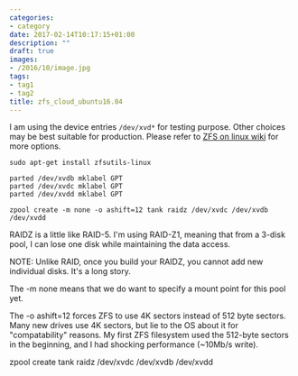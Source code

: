 ```yaml
---
categories:
- category
date: 2017-02-14T10:17:15+01:00
description: ""
draft: true
images:
- /2016/10/image.jpg
tags:
- tag1
- tag2
title: zfs_cloud_ubuntu16.04
---
```



I am using the device entries `/dev/xvd*` for testing purpose. Other choices may be best suitable for production.
Please refer to [ZFS on linux wiki](https://github.com/zfsonlinux/zfs/wiki/faq#selecting-dev-names-when-creating-a-pool) for more options.

```shell
sudo apt-get install zfsutils-linux

parted /dev/xvdb mklabel GPT
parted /dev/xvdc mklabel GPT
parted /dev/xvdd mklabel GPT

zpool create -m none -o ashift=12 tank raidz /dev/xvdc /dev/xvdb /dev/xvdd
```




RAIDZ is a little like RAID-5. I'm using RAID-Z1, meaning that from a 3-disk pool, I can lose one disk while maintaining the data access.

NOTE: Unlike RAID, once you build your RAIDZ, you cannot add new individual disks. It's a long story.

The -m none means that we do want to specify a mount point for this pool yet.

The -o ashift=12 forces ZFS to use 4K sectors instead of 512 byte sectors. Many new drives use 4K sectors, but lie to the OS about it for "compatability" reasons. My first ZFS filesystem used the 512-byte sectors in the beginning, and I had shocking performance (~10Mb/s write).


zpool create tank raidz /dev/xvdc /dev/xvdb /dev/xvdd 


